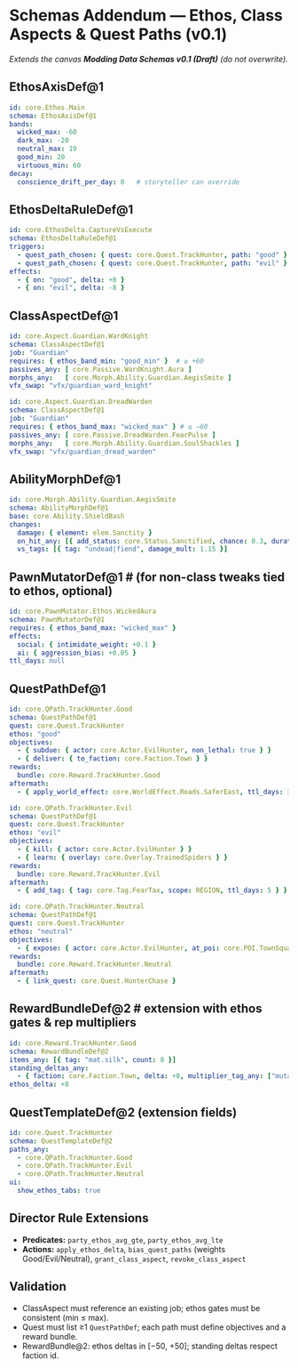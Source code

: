 # Schemas Addendum — Ethos, Class Aspects & Quest Paths (v0.1)
*Extends the canvas **Modding Data Schemas v0.1 (Draft)** (do not overwrite).* 

## EthosAxisDef@1
```yaml
id: core.Ethos.Main
schema: EthosAxisDef@1
bands:
  wicked_max: -60
  dark_max: -20
  neutral_max: 19
  good_min: 20
  virtuous_min: 60
decay:
  conscience_drift_per_day: 0   # storyteller can override
```
## EthosDeltaRuleDef@1
```yaml
id: core.EthosDelta.CaptureVsExecute
schema: EthosDeltaRuleDef@1
triggers:
  - quest_path_chosen: { quest: core.Quest.TrackHunter, path: "good" }
  - quest_path_chosen: { quest: core.Quest.TrackHunter, path: "evil" }
effects:
  - { on: "good", delta: +8 }
  - { on: "evil", delta: -8 }
```

## ClassAspectDef@1
```yaml
id: core.Aspect.Guardian.WardKnight
schema: ClassAspectDef@1
job: "Guardian"
requires: { ethos_band_min: "good_min" }  # ≥ +60
passives_any: [ core.Passive.WardKnight.Aura ]
morphs_any:   [ core.Morph.Ability.Guardian.AegisSmite ]
vfx_swap: "vfx/guardian_ward_knight"
```
```yaml
id: core.Aspect.Guardian.DreadWarden
schema: ClassAspectDef@1
job: "Guardian"
requires: { ethos_band_max: "wicked_max" } # ≤ −60
passives_any: [ core.Passive.DreadWarden.FearPulse ]
morphs_any:   [ core.Morph.Ability.Guardian.SoulShackles ]
vfx_swap: "vfx/guardian_dread_warden"
```

## AbilityMorphDef@1
```yaml
id: core.Morph.Ability.Guardian.AegisSmite
schema: AbilityMorphDef@1
base: core.Ability.ShieldBash
changes:
  damage: { element: elem.Sanctity }
  on_hit_any: [{ add_status: core.Status.Sanctified, chance: 0.3, duration_s: 4 }]
  vs_tags: [{ tag: "undead|fiend", damage_mult: 1.15 }]
```

## PawnMutatorDef@1  # (for non-class tweaks tied to ethos, optional)
```yaml
id: core.PawnMutator.Ethos.WickedAura
schema: PawnMutatorDef@1
requires: { ethos_band_max: "wicked_max" }
effects:
  social: { intimidate_weight: +0.1 }
  ai: { aggression_bias: +0.05 }
ttl_days: null
```

## QuestPathDef@1
```yaml
id: core.QPath.TrackHunter.Good
schema: QuestPathDef@1
quest: core.Quest.TrackHunter
ethos: "good"
objectives:
  - { subdue: { actor: core.Actor.EvilHunter, non_lethal: true } }
  - { deliver: { to_faction: core.Faction.Town } }
rewards:
  bundle: core.Reward.TrackHunter.Good
aftermath:
  - { apply_world_effect: core.WorldEffect.Roads.SaferEast, ttl_days: 3 }
```
```yaml
id: core.QPath.TrackHunter.Evil
schema: QuestPathDef@1
quest: core.Quest.TrackHunter
ethos: "evil"
objectives:
  - { kill: { actor: core.Actor.EvilHunter } }
  - { learn: { overlay: core.Overlay.TrainedSpiders } }
rewards:
  bundle: core.Reward.TrackHunter.Evil
aftermath:
  - { add_tag: { tag: core.Tag.FearTax, scope: REGION, ttl_days: 5 } }
```
```yaml
id: core.QPath.TrackHunter.Neutral
schema: QuestPathDef@1
quest: core.Quest.TrackHunter
ethos: "neutral"
objectives:
  - { expose: { actor: core.Actor.EvilHunter, at_poi: core.POI.TownSquare } }
rewards:
  bundle: core.Reward.TrackHunter.Neutral
aftermath:
  - { link_quest: core.Quest.HunterChase }
```

## RewardBundleDef@2  # extension with ethos gates & rep multipliers
```yaml
id: core.Reward.TrackHunter.Good
schema: RewardBundleDef@2
items_any: [{ tag: "mat.silk", count: 8 }]
standing_deltas_any:
  - { faction: core.Faction.Town, delta: +8, multiplier_tag_any: ["mutator.BenevolentLeader:+1.25"] }
ethos_delta: +8
```

## QuestTemplateDef@2 (extension fields)
```yaml
id: core.Quest.TrackHunter
schema: QuestTemplateDef@2
paths_any:
  - core.QPath.TrackHunter.Good
  - core.QPath.TrackHunter.Evil
  - core.QPath.TrackHunter.Neutral
ui:
  show_ethos_tabs: true
```

## Director Rule Extensions
- **Predicates:** `party_ethos_avg_gte`, `party_ethos_avg_lte`
- **Actions:** `apply_ethos_delta`, `bias_quest_paths` (weights Good/Evil/Neutral), `grant_class_aspect`, `revoke_class_aspect`

## Validation
- ClassAspect must reference an existing job; ethos gates must be consistent (min ≤ max).
- Quest must list ≥1 `QuestPathDef`; each path must define objectives and a reward bundle.
- RewardBundle@2: ethos deltas in [−50, +50]; standing deltas respect faction id.
